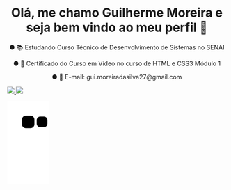 
<h1 align="center">Olá, me chamo Guilherme Moreira e seja bem vindo ao meu perfil 👋</h1>
 <p align="center"> ● 📚 Estudando Curso Técnico de Desenvolvimento de Sistemas no SENAI</p>
 <p align="center"> ● 📜 Certificado do Curso em Vídeo no curso de HTML e CSS3 Módulo 1</p>
 <p align="center"> ● 📧 E-mail: gui.moreiradasilva27@gmail.com</p>
 
  <div>
  <a href="https://github.com/remix-pc">
  <img height="150em" src="https://github-readme-stats.vercel.app/api?username=remix-pc&show_icons=true&theme=dark&include_all_commits=true&count_private=true"/>
  <img height="150em" src="https://github-readme-stats.vercel.app/api/top-langs/?username=remix-pc&layout=compact&langs_count=7&theme=dark"/>
</div>
 
![Snake animation](https://github.com/remix-pc/remix-pc/blob/output/github-contribution-grid-snake.svg)
  


